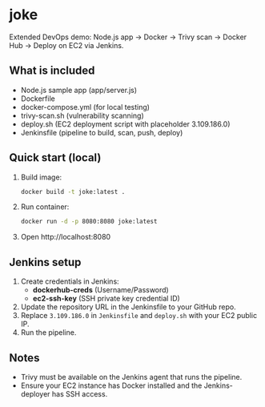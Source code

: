 # joke

Extended DevOps demo: Node.js app → Docker → Trivy scan → Docker Hub → Deploy on EC2 via Jenkins.

## What is included
- Node.js sample app (app/server.js)
- Dockerfile
- docker-compose.yml (for local testing)
- trivy-scan.sh (vulnerability scanning)
- deploy.sh (EC2 deployment script with placeholder 3.109.186.0)
- Jenkinsfile (pipeline to build, scan, push, deploy)

## Quick start (local)
1. Build image:
   ```bash
   docker build -t joke:latest .
   ```
2. Run container:
   ```bash
   docker run -d -p 8080:8080 joke:latest
   ```
3. Open http://localhost:8080

## Jenkins setup
1. Create credentials in Jenkins:
   - **dockerhub-creds** (Username/Password)
   - **ec2-ssh-key** (SSH private key credential ID)
2. Update the repository URL in the Jenkinsfile to your GitHub repo.
3. Replace `3.109.186.0` in `Jenkinsfile` and `deploy.sh` with your EC2 public IP.
4. Run the pipeline.

## Notes
- Trivy must be available on the Jenkins agent that runs the pipeline.
- Ensure your EC2 instance has Docker installed and the Jenkins-deployer has SSH access.
